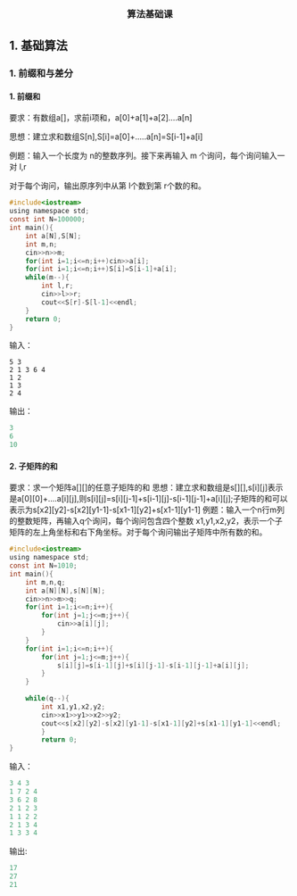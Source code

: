 <h3 align="center">算法基础课</h3>

## 1. 基础算法
### 1. 前缀和与差分
#### 1. 前缀和

要求：有数组a[]，求前i项和，a[0]+a[1]+a[2]....a[n]

思想：建立求和数组S[n],S[i]=a[0]+.....a[n]=S[i-1]+a[i]

例题：输入一个长度为 n的整数序列。接下来再输入 m 个询问，每个询问输入一对 l,r

对于每个询问，输出原序列中从第 l个数到第 r个数的和。
~~~c
#include<iostream>
using namespace std;
const int N=100000;
int main(){
    int a[N],S[N];
    int m,n;
    cin>>n>>m;
    for(int i=1;i<=n;i++)cin>>a[i];
    for(int i=1;i<=n;i++)S[i]=S[i-1]+a[i];
    while(m--){
        int l,r;
        cin>>l>>r;
        cout<<S[r]-S[l-1]<<endl;
    }
    return 0;
}
~~~
输入：
~~~
5 3
2 1 3 6 4
1 2
1 3
2 4
~~~               
输出：
~~~c
3
6        
10
~~~

#### 2. 子矩阵的和
要求：求一个矩阵a[][]的任意子矩阵的和
思想：建立求和数组是s[][],s[i][j]表示是a[0][0]+....a[i][j],则s[i][j]=s[i][j-1]+s[i-1][j]-s[i-1][j-1]+a[i][j];子矩阵的和可以表示为s[x2][y2]-s[x2][y1-1]-s[x1-1][y2]+s[x1-1][y1-1]
例题：输入一个n行m列的整数矩阵，再输入q个询问，每个询问包含四个整数 x1,y1,x2,y2，表示一个子矩阵的左上角坐标和右下角坐标。对于每个询问输出子矩阵中所有数的和。
~~~c
#include<iostream>
using namespace std;
const int N=1010;
int main(){
    int m,n,q;
    int a[N][N],s[N][N];
    cin>>n>>m>>q;
    for(int i=1;i<=n;i++){
        for(int j=1;j<=m;j++){
            cin>>a[i][j];
        }
    }
    for(int i=1;i<=n;i++){
        for(int j=1;j<=m;j++){
            s[i][j]=s[i-1][j]+s[i][j-1]-s[i-1][j-1]+a[i][j];
        }
    }
    
    while(q--){
        int x1,y1,x2,y2;
        cin>>x1>>y1>>x2>>y2;
        cout<<s[x2][y2]-s[x2][y1-1]-s[x1-1][y2]+s[x1-1][y1-1]<<endl;
        }
        return 0;
}
~~~
输入：
~~~c
3 4 3
1 7 2 4
3 6 2 8
2 1 2 3
1 1 2 2
2 1 3 4
1 3 3 4
~~~
输出:
~~~c
17
27
21
~~~



